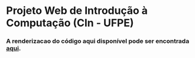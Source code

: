 # Projeto Web de Introdução à Computação (CIn - UFPE)
### A renderizacao do código aqui disponível pode ser encontrada [aqui](https://gqmv.github.io/ic-projetoweb/).
